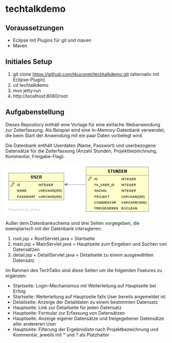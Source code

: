# techtalkdemo

## Voraussetzungen

- Eclipse mit Plugins für git und maven
- Maven

## Initiales Setup

1. git clone https://github.com/tkuconet/techtalkdemo.git (alternativ mit Eclipse-Plugin)
2. cd techtalkdemo
3. mvn jetty:run
4. http://localhost:8080/root 

## Aufgabenstellung

Dieses Repository enthält eine Vorlage für eine einfache Webanwendung zur Zeiterfassung. Als Beispiel wird eine In-Memory-Datenbank verwendet, die beim Start der Anwendung mit ein paar Daten vorbelegt wird.

Die Datenbank enthält Userdaten (Name, Passwort) und userbezogene Datensätze für die Zeiterfassung (Anzahl Stunden, Projektbezeichnung, Kommentar, Freigabe-Flag):

<img src="db-schema.png"/>

Außer dem Datenbankschema sind drei Seiten vorgegeben, die exemplarisch mit der Datenbank interagieren:

1. root.jsp + RootServlet.java = Startseite
2. main.jsp + MainServlet.java = Hauptseite zum Eingeben und Suchen von Datensätzen
3. detail.jsp + DetailServlet.java = Detailseite zu einem ausgewählten Datensatz

Im Rahmen des TechTalks sind diese Seiten um die folgenden Features zu ergänzen:

- Startseite: Login-Mechanismus mit Weiterleitung auf Hauptseite bei Erfolg
- Startseite: Weiterleitung auf Hauptseite falls User bereits angemeldet ist
- Detailseite: Anzeige der Detaildaten zu einem bestimmten Datensatz
- Hauptseite: Link zur Detailseite für jeden Datensatz
- Hauptseite: Formular zur Erfassung von Datensätzen
- Hauptseite: Anzeige eigener Datensätze und freigegebener Datensätze aller andereren User
- Hauptseite: Filterung der Ergebnisliste nach Projektbezeichnung und Kommentar, jeweils mit * und ? als Platzhalter
